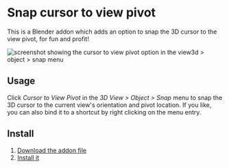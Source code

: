 # Snap cursor to view pivot

This is a Blender addon which adds an option to snap the 3D cursor to the view pivot, for fun and profit!

![screenshot showing the cursor to view pivot option in the view3d > object > snap menu](https://i.stack.imgur.com/wBjPI.png)

## Usage

Click *Cursor to View Pivot* in the *3D View > Object > Snap* menu to snap the 3D cursor to the current view's orientation and pivot location. If you like, you can also bind it to a shortcut by right clicking on the menu entry.

## Install

1. [Download the addon file](https://raw.githubusercontent.com/gandalf3/snap-cursor-to-view-pivot/main/cursor_to_view_pivot.py)
2. [Install it](https://docs.blender.org/manual/en/latest/editors/preferences/addons.html#installing-add-ons)

